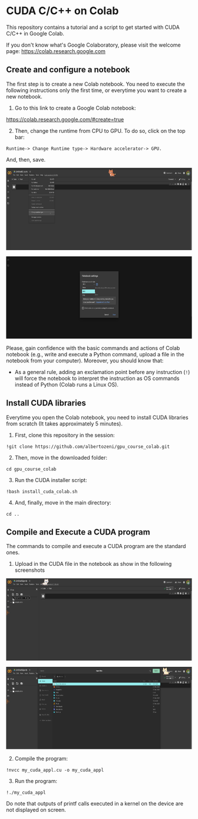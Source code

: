 # CUDA C/C++ on Colab
This repository contains a tutorial and a script to get started with CUDA C/C++ in Google Colab.

If you don't know what's Google Colaboratory, please visit the welcome page: https://colab.research.google.com 

## Create and configure a notebook
The first step is to create a new Colab notebook. You need to execute the following instructions only the first time, or everytime you want to create a new notebook.

1. Go to this link to create a Google Colab notebook:

https://colab.research.google.com/#create=true

2. Then, change the runtime from CPU to GPU. To do so, click on the top bar:
```
Runtime-> Change Runtime type-> Hardware accelerator-> GPU.
```
And, then, save.

<p align="center">
  <img width="639" height="223" src="https://github.com/albertozeni/gpu_course_colab/blob/main/media/pic0.png">
</p>

<p align="center">
  <img width="639" height="223" src="https://github.com/albertozeni/gpu_course_colab/blob/main/media/pic1.png">
</p>

Please, gain confidence with the basic commands and actions of Colab notebook (e.g., write and execute a Python command, upload a file in the notebook from your computer). Moreover, you should know that:

* As a general rule, adding an exclamation point before any instruction (`!`) will force the notebook to interpret the instruction as OS commands instead of Python (Colab runs a Linux OS).


## Install CUDA libraries
Everytime you open the Colab notebook, you need to install CUDA libraries from scratch (It takes approximately 5 minutes).

1.  First, clone this repository in the session:
```
!git clone https://github.com/albertozeni/gpu_course_colab.git
```
2. Then, move in the downloaded folder:
```
cd gpu_course_colab
```
3. Run the CUDA installer script:
```
!bash install_cuda_colab.sh
```
4. And, finally, move in the main directory:
```
cd ..
```

## Compile and Execute a CUDA program
The commands to compile and execute a CUDA program are the standard ones.

1. Upload in the CUDA file in the notebook as show in the following screenshots
<p align="center">
  <img width="639" height="223" src="https://github.com/albertozeni/gpu_course_colab/blob/main/media/pic2.png">
</p>

<p align="center">
  <img width="639" height="223" src="https://github.com/albertozeni/gpu_course_colab/blob/main/media/pic3.png">
</p>

2. Compile the program:
```
!nvcc my_cuda_appl.cu -o my_cuda_appl 
```

3. Run the program:
```
!./my_cuda_appl
```

Do note that outputs of printf calls executed in a kernel on the device are not displayed on screen.